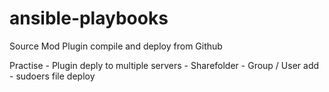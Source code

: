 # ansible-playbooks

Source Mod Plugin compile and deploy from Github

Practise - Plugin deply to multiple servers
	 - Sharefolder
	 - Group / User add
	 - sudoers file deploy



